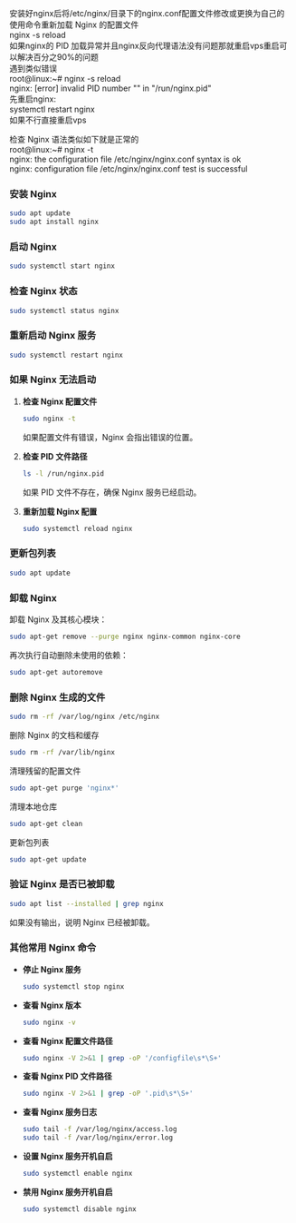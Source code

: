 安装好nginx后将/etc/nginx/目录下的nginx.conf配置文件修改或更换为自己的  
使用命令重新加载 Nginx 的配置文件  
nginx -s reload  
如果nginx的 PID 加载异常并且nginx反向代理语法没有问题那就重启vps重启可以解决百分之90%的问题  
遇到类似错误  
root@linux:~# nginx -s reload  
nginx: [error] invalid PID number "" in "/run/nginx.pid"  
先重启nginx:  
systemctl restart nginx  
如果不行直接重启vps

检查 Nginx 语法类似如下就是正常的  
root@linux:~# nginx -t  
nginx: the configuration file /etc/nginx/nginx.conf syntax is ok  
nginx: configuration file /etc/nginx/nginx.conf test is successful  


### 安装 Nginx
```bash
sudo apt update
sudo apt install nginx
```

### 启动 Nginx
```bash
sudo systemctl start nginx
```

### 检查 Nginx 状态
```bash
sudo systemctl status nginx
```

### 重新启动 Nginx 服务
```bash
sudo systemctl restart nginx
```

### 如果 Nginx 无法启动
1. **检查 Nginx 配置文件**
   ```bash
   sudo nginx -t
   ```
   如果配置文件有错误，Nginx 会指出错误的位置。

2. **检查 PID 文件路径**
   ```bash
   ls -l /run/nginx.pid
   ```
   如果 PID 文件不存在，确保 Nginx 服务已经启动。

3. **重新加载 Nginx 配置**
   ```bash
   sudo systemctl reload nginx
   ```

### 更新包列表
```bash
sudo apt update
```

### 卸载 Nginx
卸载 Nginx 及其核心模块：  
```bash
sudo apt-get remove --purge nginx nginx-common nginx-core
```  
再次执行自动删除未使用的依赖：  
```bash
sudo apt-get autoremove
```

### 删除 Nginx 生成的文件
```bash  
sudo rm -rf /var/log/nginx /etc/nginx
```
删除 Nginx 的文档和缓存  
```bash  
sudo rm -rf /var/lib/nginx
```
清理残留的配置文件  
```bash  
sudo apt-get purge 'nginx*'
```
清理本地仓库  
```bash  
sudo apt-get clean
```
更新包列表  
```bash  
sudo apt-get update
```
### 验证 Nginx 是否已被卸载  
```bash
sudo apt list --installed | grep nginx
```
如果没有输出，说明 Nginx 已经被卸载。

### 其他常用 Nginx 命令
- **停止 Nginx 服务**
  ```bash
  sudo systemctl stop nginx
  ```

- **查看 Nginx 版本**
  ```bash
  sudo nginx -v
  ```

- **查看 Nginx 配置文件路径**
  ```bash
  sudo nginx -V 2>&1 | grep -oP '/configfile\s*\S+'
  ```

- **查看 Nginx PID 文件路径**
  ```bash
  sudo nginx -V 2>&1 | grep -oP '.pid\s*\S+'
  ```

- **查看 Nginx 服务日志**
  ```bash
  sudo tail -f /var/log/nginx/access.log
  sudo tail -f /var/log/nginx/error.log
  ```

- **设置 Nginx 服务开机自启**
  ```bash
  sudo systemctl enable nginx
  ```

- **禁用 Nginx 服务开机自启**
  ```bash
  sudo systemctl disable nginx
  ```
